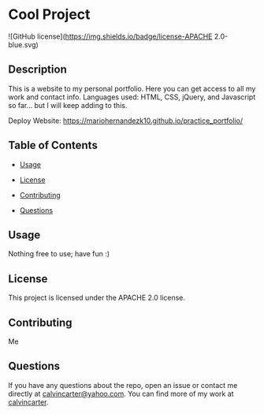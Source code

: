 # Cool Project
![GitHub license](https://img.shields.io/badge/license-APACHE 2.0-blue.svg)

## Description

This is a website to my personal portfolio. Here you can get access to all my work and contact info. 
Languages used: HTML, CSS, jQuery, and Javascript so far... but I will keep adding to this.

Deploy Website: https://mariohernandezk10.github.io/practice_portfolio/


## Table of Contents 

* [Usage](#usage)

* [License](#license)

* [Contributing](#contributing)

* [Questions](#questions)

## Usage

Nothing free to use; have fun :)

## License

This project is licensed under the APACHE 2.0 license.
  
## Contributing

Me

## Questions

If you have any questions about the repo, open an issue or contact me directly at calvincarter@yahoo.com. You can find more of my work at [calvincarter](https://github.com/calvincarter/).

